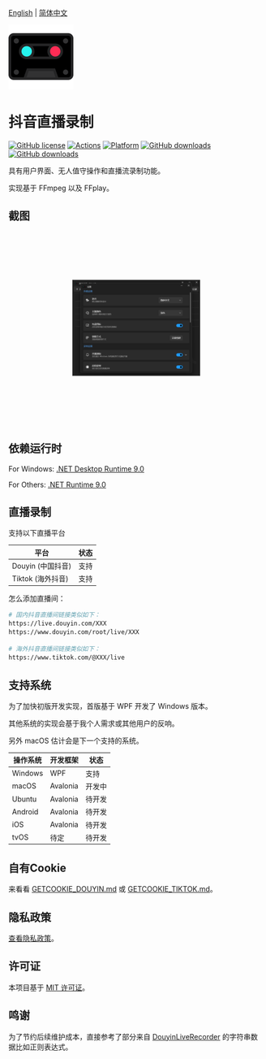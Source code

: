 [English](README.md) | [简体中文](README.zh-Hans.md)

<img src="branding/logo.png" />

# 抖音直播录制

[![GitHub license](https://img.shields.io/github/license/emako/TiktokLiveRec)](https://github.com/emako/TiktokLiveRec/blob/master/LICENSE) [![Actions](https://github.com/emako/TiktokLiveRec/actions/workflows/build.yml/badge.svg)](https://github.com/emako/TiktokLiveRec/actions/workflows/library.nuget.yml) [![Platform](https://img.shields.io/badge/platform-Windows-blue?logo=windowsxp&color=1E9BFA)](https://dotnet.microsoft.com/en-us/download/dotnet/latest/runtime) [![GitHub downloads](https://img.shields.io/github/downloads/emako/TiktokLiveRec/total)](https://github.com/emako/TiktokLiveRec/releases)
[![GitHub downloads](https://img.shields.io/github/downloads/emako/TiktokLiveRec/latest/total)](https://github.com/emako/TiktokLiveRec/releases)

具有用户界面、无人值守操作和直播流录制功能。

实现基于 FFmpeg 以及 FFplay。

## 截图

<img src="assets/image-20241113165448238.png" alt="image-20241113165448238" style="transform:scale(0.5);" />

## 依赖运行时

For Windows: [.NET Desktop Runtime 9.0](https://dotnet.microsoft.com/en-us/download/dotnet/9.0)

For Others: [.NET Runtime 9.0](https://dotnet.microsoft.com/en-us/download/dotnet/9.0)

## 直播录制

支持以下直播平台

| 平台              | 状态 |
| ----------------- | ---- |
| Douyin (中国抖音) | 支持 |
| Tiktok (海外抖音) | 支持 |

怎么添加直播间：

```bash
# 国内抖音直播间链接类似如下：
https://live.douyin.com/XXX
https://www.douyin.com/root/live/XXX

# 海外抖音直播间链接类似如下：
https://www.tiktok.com/@XXX/live
```

## 支持系统

为了加快初版开发实现，首版基于 WPF 开发了 Windows 版本。

其他系统的实现会基于我个人需求或其他用户的反响。

另外 macOS 估计会是下一个支持的系统。

| 操作系统 | 开发框架 | 状态   |
| -------- | -------- | ------ |
| Windows  | WPF      | 支持   |
| macOS    | Avalonia | 开发中 |
| Ubuntu   | Avalonia | 待开发 |
| Android  | Avalonia | 待开发 |
| iOS      | Avalonia | 待开发 |
| tvOS     | 待定     | 待开发 |

## 自有Cookie

来看看 [GETCOOKIE_DOUYIN.md](doc/GETCOOKIE_DOUYIN.md) 或 [GETCOOKIE_TIKTOK.md](doc/GETCOOKIE_TIKTOK.md)。

## 隐私政策

[查看隐私政策](PrivacyPolicy.zh-Hans.md)。

## 许可证

本项目基于 [MIT 许可证](LICENSE)。

## 鸣谢

为了节约后续维护成本，直接参考了部分来自 [DouyinLiveRecorder](https://github.com/ihmily/DouyinLiveRecorder) 的字符串数据比如正则表达式。